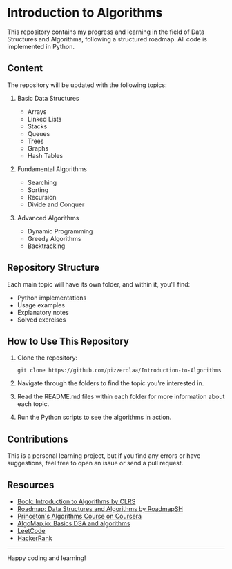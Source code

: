 # Introduction to Algorithms

This repository contains my progress and learning in the field of Data Structures and Algorithms, following a structured roadmap. All code is implemented in Python.

## Content

The repository will be updated with the following topics:

1. Basic Data Structures
   - Arrays
   - Linked Lists
   - Stacks
   - Queues
   - Trees
   - Graphs
   - Hash Tables

2. Fundamental Algorithms
   - Searching
   - Sorting
   - Recursion
   - Divide and Conquer

3. Advanced Algorithms
   - Dynamic Programming
   - Greedy Algorithms
   - Backtracking

## Repository Structure

Each main topic will have its own folder, and within it, you'll find:

- Python implementations
- Usage examples
- Explanatory notes
- Solved exercises

## How to Use This Repository

1. Clone the repository:
   ```
   git clone https://github.com/pizzerolaa/Introduction-to-Algorithms
   ```

2. Navigate through the folders to find the topic you're interested in.

3. Read the README.md files within each folder for more information about each topic.

4. Run the Python scripts to see the algorithms in action.

## Contributions

This is a personal learning project, but if you find any errors or have suggestions, feel free to open an issue or send a pull request.

## Resources

- [Book: Introduction to Algorithms by CLRS](https://mitpress.mit.edu/books/introduction-algorithms-third-edition)
- [Roadmap: Data Structures and Algorithms by RoadmapSH](https://roadmap.sh/datastructures-and-algorithms)
- [Princeton's Algorithms Course on Coursera](https://www.coursera.org/learn/algorithms-part1)
- [AlgoMap.io: Basics DSA and algorithms](https://algomap.io/)
- [LeetCode](https://leetcode.com/)
- [HackerRank](https://www.hackerrank.com/)

---

Happy coding and learning!
